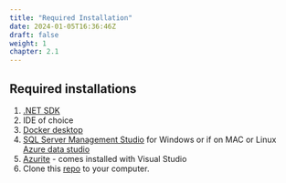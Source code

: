 ```yaml
---
title: "Required Installation"
date: 2024-01-05T16:36:46Z
draft: false
weight: 1
chapter: 2.1
---
```


## Required installations

1. [.NET SDK](https://dotnet.microsoft.com/en-us/download)
2. IDE of choice
3. [Docker desktop](https://www.docker.com/products/docker-desktop/)
4. [SQL Server Management Studio](https://aka.ms/ssmsfullsetup) for Windows or if on MAC or Linux [Azure data studio](https://learn.microsoft.com/en-us/sql/azure-data-studio/download-azure-data-studio?view=sql-server-ver16&tabs=redhat-install%2Credhat-uninstall)
5. [Azurite](https://learn.microsoft.com/en-us/azure/storage/common/storage-use-azurite?tabs=visual-studio) - comes installed with Visual Studio
6. Clone this [repo]() to your computer.